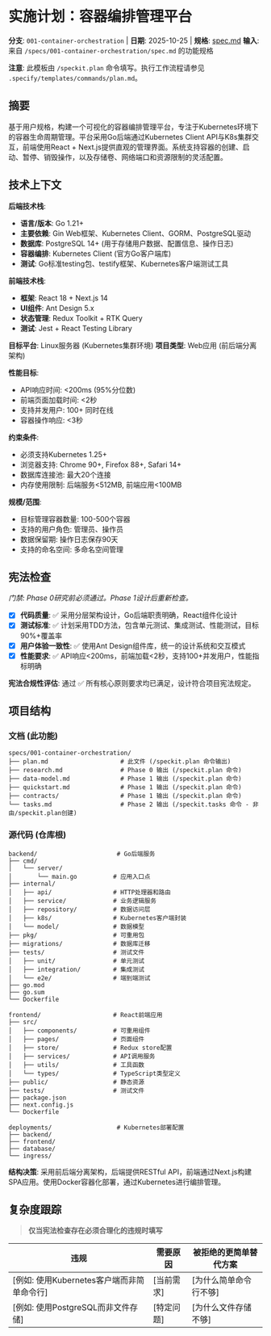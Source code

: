 # 实施计划：容器编排管理平台

**分支**: `001-container-orchestration` | **日期**: 2025-10-25 | **规格**: [spec.md](./spec.md)
**输入**: 来自 `/specs/001-container-orchestration/spec.md` 的功能规格

**注意**: 此模板由 `/speckit.plan` 命令填写。执行工作流程请参见 `.specify/templates/commands/plan.md`。

## 摘要

基于用户规格，构建一个可视化的容器编排管理平台，专注于Kubernetes环境下的容器生命周期管理。平台采用Go后端通过Kubernetes Client API与K8s集群交互，前端使用React + Next.js提供直观的管理界面。系统支持容器的创建、启动、暂停、销毁操作，以及存储卷、网络端口和资源限制的灵活配置。

## 技术上下文

**后端技术栈**:
- **语言/版本**: Go 1.21+
- **主要依赖**: Gin Web框架、Kubernetes Client、GORM、PostgreSQL驱动
- **数据库**: PostgreSQL 14+ (用于存储用户数据、配置信息、操作日志)
- **容器编排**: Kubernetes Client (官方Go客户端库)
- **测试**: Go标准testing包、testify框架、Kubernetes客户端测试工具

**前端技术栈**:
- **框架**: React 18 + Next.js 14
- **UI组件**: Ant Design 5.x
- **状态管理**: Redux Toolkit + RTK Query
- **测试**: Jest + React Testing Library

**目标平台**: Linux服务器 (Kubernetes集群环境)
**项目类型**: Web应用 (前后端分离架构)

**性能目标**:
- API响应时间: <200ms (95%分位数)
- 前端页面加载时间: <2秒
- 支持并发用户: 100+ 同时在线
- 容器操作响应: <3秒

**约束条件**:
- 必须支持Kubernetes 1.25+
- 浏览器支持: Chrome 90+, Firefox 88+, Safari 14+
- 数据库连接池: 最大20个连接
- 内存使用限制: 后端服务<512MB, 前端应用<100MB

**规模/范围**:
- 目标管理容器数量: 100-500个容器
- 支持的用户角色: 管理员、操作员
- 数据保留期: 操作日志保存90天
- 支持的命名空间: 多命名空间管理

## 宪法检查

*门禁: Phase 0研究前必须通过。Phase 1设计后重新检查。*

- [x] **代码质量**: ✅ 采用分层架构设计，Go后端职责明确，React组件化设计
- [x] **测试标准**: ✅ 计划采用TDD方法，包含单元测试、集成测试、性能测试，目标90%+覆盖率
- [x] **用户体验一致性**: ✅ 使用Ant Design组件库，统一的设计系统和交互模式
- [x] **性能要求**: ✅ API响应<200ms，前端加载<2秒，支持100+并发用户，性能指标明确

**宪法合规性评估**: 通过 ✅
所有核心原则要求均已满足，设计符合项目宪法规定。

## 项目结构

### 文档 (此功能)

```text
specs/001-container-orchestration/
├── plan.md                    # 此文件 (/speckit.plan 命令输出)
├── research.md                # Phase 0 输出 (/speckit.plan 命令)
├── data-model.md              # Phase 1 输出 (/speckit.plan 命令)
├── quickstart.md              # Phase 1 输出 (/speckit.plan 命令)
├── contracts/                 # Phase 1 输出 (/speckit.plan 命令)
└── tasks.md                   # Phase 2 输出 (/speckit.tasks 命令 - 非由/speckit.plan创建)
```

### 源代码 (仓库根)

```text
backend/                      # Go后端服务
├── cmd/
│   └── server/
│       └── main.go          # 应用入口点
├── internal/
│   ├── api/                 # HTTP处理器和路由
│   ├── service/             # 业务逻辑服务
│   ├── repository/          # 数据访问层
│   ├── k8s/                 # Kubernetes客户端封装
│   └── model/               # 数据模型
├── pkg/                     # 可重用包
├── migrations/              # 数据库迁移
├── tests/                   # 测试文件
│   ├── unit/                # 单元测试
│   ├── integration/         # 集成测试
│   └── e2e/                 # 端到端测试
├── go.mod
├── go.sum
└── Dockerfile

frontend/                    # React前端应用
├── src/
│   ├── components/          # 可重用组件
│   ├── pages/               # 页面组件
│   ├── store/               # Redux store配置
│   ├── services/            # API调用服务
│   ├── utils/               # 工具函数
│   └── types/               # TypeScript类型定义
├── public/                  # 静态资源
├── tests/                   # 测试文件
├── package.json
├── next.config.js
└── Dockerfile

deployments/                  # Kubernetes部署配置
├── backend/
├── frontend/
├── database/
└── ingress/
```

**结构决策**: 采用前后端分离架构，后端提供RESTful API，前端通过Next.js构建SPA应用。使用Docker容器化部署，通过Kubernetes进行编排管理。

## 复杂度跟踪

> **仅当宪法检查存在必须合理化的违规时填写**

| 违规 | 需要原因 | 被拒绝的更简单替代方案 |
|------|----------|------------------------|
| [例如: 使用Kubernetes客户端而非简单命令行] | [当前需求] | [为什么简单命令行不够] |
| [例如: 使用PostgreSQL而非文件存储] | [特定问题] | [为什么文件存储不够] |